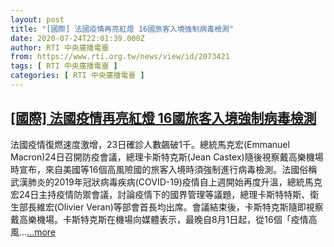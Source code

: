 ```yaml
---
layout: post
title: "[國際] 法國疫情再亮紅燈 16國旅客入境強制病毒檢測"
date: 2020-07-24T22:01:39.000Z
author: RTI 中央廣播電臺
from: https://www.rti.org.tw/news/view/id/2073421
tags: [ RTI 中央廣播電臺 ]
categories: [ RTI 中央廣播電臺 ]
---
```

<!--1595628099000-->
[[國際] 法國疫情再亮紅燈 16國旅客入境強制病毒檢測](https://www.rti.org.tw/news/view/id/2073421)
------

<div>
法國疫情復燃速度激增，23日確診人數飆破1千。總統馬克宏(Emmanuel Macron)24日召開防疫會議，總理卡斯特克斯(Jean Castex)隨後視察戴高樂機場時宣布，來自美國等16個高風險國的旅客入境時須強制進行病毒檢測。法國俗稱武漢肺炎的2019年冠狀病毒疾病(COVID-19)疫情自上週開始再度升溫，總統馬克宏24日主持疫情防禦會議，討論疫情下的國界管理等議題，總理卡斯特特斯、衛生部長維宏(Olivier Veran)等部會首長均出席。會議結束後，卡斯特克斯隨即視察戴高樂機場。卡斯特克斯在機場向媒體表示，最晚自8月1日起，從16個「疫情高風...<a target="_blank" href="https://www.rti.org.tw/news/view/id/2073421">...more</a>
</div>
